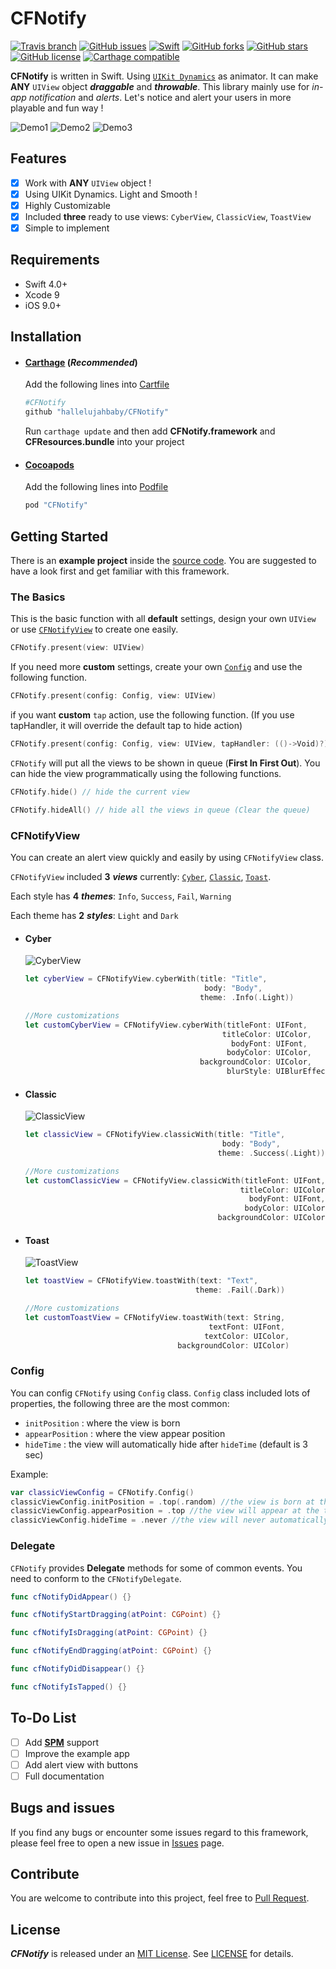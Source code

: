 CFNotify
===============
[![Travis branch](https://img.shields.io/travis/hallelujahbaby/CFNotify/master.svg?style=flat-square)](https://travis-ci.org/hallelujahbaby/CFNotify)
[![GitHub issues](https://img.shields.io/github/issues/hallelujahbaby/CFNotify.svg?style=flat-square)](https://github.com/hallelujahbaby/CFNotify/issues)
[![Swift](https://img.shields.io/badge/Swift-4.0+-orange.svg?style=flat-square)](https://developer.apple.com/swift/)
[![GitHub forks](https://img.shields.io/github/forks/hallelujahbaby/CFNotify.svg?style=flat-square)](https://github.com/hallelujahbaby/CFNotify/network)
[![GitHub stars](https://img.shields.io/github/stars/hallelujahbaby/CFNotify.svg?style=flat-square)](https://github.com/hallelujahbaby/CFNotify/stargazers)
[![GitHub license](https://img.shields.io/github/license/hallelujahbaby/CFNotify.svg?style=flat-square)](https://github.com/hallelujahbaby/CFNotify/blob/master/LICENSE)
[![Carthage compatible](https://img.shields.io/badge/Carthage-compatible-4BC51D.svg?style=flat-square)](https://github.com/Carthage/Carthage)

**CFNotify** is written in Swift. Using [`UIKit Dynamics`][UIKit Dynamics] as animator. It can make **ANY** `UIView` object _**draggable**_ and _**throwable**_. This library mainly use for _in-app notification_ and _alerts_. Let's notice and alert your users in more playable and fun way !

![Demo1](image/Demo1.gif)
![Demo2](image/Demo2.gif)
![Demo3](image/Demo3.gif)

Features
-----------------
- [x] Work with **ANY** `UIView` object !
- [x] Using UIKit Dynamics. Light and Smooth !
- [x] Highly Customizable
- [x] Included **three** ready to use views: `CyberView`, `ClassicView`, `ToastView`
- [x] Simple to implement

Requirements
-----------------
* Swift 4.0+
* Xcode 9
* iOS 9.0+

Installation
------------------
* #### [Carthage](https://github.com/Carthage/Carthage) (_Recommended_)
  Add the following lines into  [Cartfile][Cartfile]  

  ````bash
  #CFNotify
  github "hallelujahbaby/CFNotify"
  ````

  Run `carthage update` and then add **CFNotify.framework** and **CFResources.bundle** into your project

* #### [Cocoapods](https://cocoapods.org/)
  Add the following lines into [Podfile][Podfile]

  ````ruby
  pod "CFNotify"
  ````

Getting Started
-----------------
There is an **example project** inside the [source code](https://github.com/hallelujahbaby/CFNotify/archive/master.zip). You are suggested to have a look first and get familiar with this framework.

### The Basics
This is the basic function with all **default** settings, design your own `UIView` or use [`CFNotifyView`](#cfnotifyview) to create one easily.
````swift
CFNotify.present(view: UIView)
````
If you need more **custom** settings, create your own [`Config`](#config) and use the following function.
````swift
CFNotify.present(config: Config, view: UIView)
````
if you want **custom** `tap` action, use the following function. (If you use tapHandler, it will override the default tap to hide action)
````swift
CFNotify.present(config: Config, view: UIView, tapHandler: (()->Void)?)
````

`CFNotify` will put all the views to be shown in queue (**First In First Out**).
You can hide the view programmatically using the following functions.
````swift
CFNotify.hide() // hide the current view

CFNotify.hideAll() // hide all the views in queue (Clear the queue)
````

### CFNotifyView
You can create an alert view quickly and easily by using `CFNotifyView` class.  

`CFNotifyView` included **3** ***views*** currently: [`Cyber`](#cyber), [`Classic`](#classic), [`Toast`](#Toast).

Each style has **4** ***themes***: `Info`, `Success`, `Fail`, `Warning`

Each theme has **2** ***styles***: `Light` and `Dark`
* #### Cyber
  ![CyberView](image/CyberView.png)
  ````swift
  let cyberView = CFNotifyView.cyberWith(title: "Title",
                                          body: "Body",
                                         theme: .Info(.Light))

  //More customizations
  let customCyberView = CFNotifyView.cyberWith(titleFont: UIFont,
                                              titleColor: UIColor,
                                                bodyFont: UIFont,
                                               bodyColor: UIColor,
                                         backgroundColor: UIColor,
                                               blurStyle: UIBlurEffectStyle)
  ````
* #### Classic
  ![ClassicView](image/ClassicView.png)
  ````swift
  let classicView = CFNotifyView.classicWith(title: "Title",
                                              body: "Body",
                                             theme: .Success(.Light))

  //More customizations
  let customClassicView = CFNotifyView.classicWith(titleFont: UIFont,
                                                  titleColor: UIColor,
                                                    bodyFont: UIFont,
                                                   bodyColor: UIColor,
                                             backgroundColor: UIColor)
  ````
* #### Toast
  ![ToastView](image/ToastView.png)
  ````swift
  let toastView = CFNotifyView.toastWith(text: "Text",
                                        theme: .Fail(.Dark))

  //More customizations
  let customToastView = CFNotifyView.toastWith(text: String,
                                           textFont: UIFont,
                                          textColor: UIColor,
                                    backgroundColor: UIColor)                                    
  ````

### Config
You can config `CFNotify` using `Config` class. `Config` class included lots of properties, the following three are the most common:
* `initPosition` : where the view is born
* `appearPosition` : where the view appear position
* `hideTime` : the view will automatically hide after `hideTime` (default is 3 sec)

Example:
````swift
var classicViewConfig = CFNotify.Config()
classicViewConfig.initPosition = .top(.random) //the view is born at the top randomly out of the boundary of screen
classicViewConfig.appearPosition = .top //the view will appear at the top of screen
classicViewConfig.hideTime = .never //the view will never automatically hide
````

### Delegate
`CFNotify` provides **Delegate** methods for some of common events.
You need to conform to the `CFNotifyDelegate`.
````swift
func cfNotifyDidAppear() {}

func cfNotifyStartDragging(atPoint: CGPoint) {}

func cfNotifyIsDragging(atPoint: CGPoint) {}

func cfNotifyEndDragging(atPoint: CGPoint) {}

func cfNotifyDidDisappear() {}

func cfNotifyIsTapped() {}
````


To-Do List
------------------
- [ ] Add [**SPM**][SPM] support
- [ ] Improve the example app
- [ ] Add alert view with buttons
- [ ] Full documentation

Bugs and issues
-----------------
If you find any bugs or encounter some issues regard to this framework, please feel free to open a new issue in [Issues](https://github.com/hallelujahbaby/CFNotify/issues) page.

Contribute
------------------
You are welcome to contribute into this project, feel free to [Pull Request](https://github.com/hallelujahbaby/CFNotify/pulls).

License
------------------
***CFNotify*** is released under an [MIT License][MIT]. See [LICENSE](LICENSE) for details.

[UIKit Dynamics]:https://developer.apple.com/documentation/uikit/animation_and_haptics/uikit_dynamics
[Cartfile]:https://github.com/Carthage/Carthage/blob/master/Documentation/Artifacts.md#cartfile
[Podfile]:https://guides.cocoapods.org/syntax/podfile.html
[SPM]:https://github.com/apple/swift-package-manager
[MIT]:http://opensource.org/licenses/MIT
